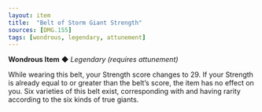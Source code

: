 ```yaml
---
layout: item
title:  "Belt of Storm Giant Strength"
sources: [DMG.155]
tags: [wondrous, legendary, attunement]
---
```


**Wondrous Item** ◆ *Legendary (requires attunement)*

While wearing this belt, your Strength score changes to 29. If your Strength is already equal to or greater than the belt’s score, the item has no effect on you. Six varieties of this belt exist, corresponding with and having rarity according to the six kinds of true giants.